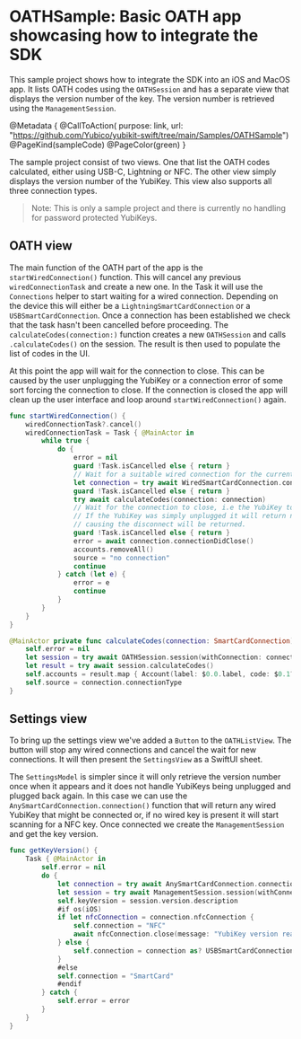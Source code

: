 # OATHSample: Basic OATH app showcasing how to integrate the SDK

This sample project shows how to integrate the SDK into an iOS and MacOS app. It lists OATH codes 
using the ``OATHSession`` and has a separate view that displays the version number of the key. The version
number is retrieved using the ``ManagementSession``.

@Metadata {
    @CallToAction(
        purpose: link,
        url: "https://github.com/Yubico/yubikit-swift/tree/main/Samples/OATHSample")
    @PageKind(sampleCode)
    @PageColor(green)
}

The sample project consist of two views. One that list the OATH codes calculated, either using USB-C, Lightning or NFC.
The other view simply displays the version number of the YubiKey. This view also supports all three connection types.

> Note: This is only a sample project and there is currently no handling for password protected YubiKeys.

## OATH view

The main function of the OATH part of the app is the `startWiredConnection()` function. This will cancel any previous
`wiredConnectionTask` and create a new one. In the Task it will use the ``Connections`` helper to start waiting for
a wired connection. Depending on the device this will either be a ``LightningSmartCardConnection`` or a ``USBSmartCardConnection``.
Once a connection has been established we check that the task hasn't been cancelled before proceeding.
The `calculateCodes(connection:)` function creates a new ``OATHSession`` and
calls `.calculateCodes()` on the session. The result is then used to populate the list of codes in the UI.

At this point the app will wait for the connection to close. This can be caused by the user unplugging the YubiKey or
a connection error of some sort forcing the connection to close. If the connection is closed the app will clean up
the user interface and loop around `startWiredConnection()` again.
```swift
func startWiredConnection() {
    wiredConnectionTask?.cancel()
    wiredConnectionTask = Task { @MainActor in
        while true {
            do {
                error = nil
                guard !Task.isCancelled else { return }
                // Wait for a suitable wired connection for the current device.
                let connection = try await WiredSmartCardConnection.connection()
                guard !Task.isCancelled else { return }
                try await calculateCodes(connection: connection)
                // Wait for the connection to close, i.e the YubiKey to be unplugged from the device.
                // If the YubiKey was simply unplugged it will return nil, otherwise the error
                // causing the disconnect will be returned.
                guard !Task.isCancelled else { return }
                error = await connection.connectionDidClose()
                accounts.removeAll()
                source = "no connection"
                continue
            } catch (let e) {
                error = e
                continue
            }
        }
    }
}

@MainActor private func calculateCodes(connection: SmartCardConnection) async throws {
    self.error = nil
    let session = try await OATHSession.session(withConnection: connection)
    let result = try await session.calculateCodes()
    self.accounts = result.map { Account(label: $0.0.label, code: $0.1?.code ?? "****") }
    self.source = connection.connectionType
}
```

## Settings view

To bring up the settings view we've added a `Button` to the `OATHListView`. The button will stop
any wired connections and cancel the wait for new connections. It will then present the `SettingsView`
as a SwiftUI sheet.

The `SettingsModel` is simpler since it will only retrieve the version number once when it appears
and it does not handle YubiKeys being unplugged and plugged back again. In this case we can use the
`AnySmartCardConnection.connection()` function that will return any wired YubiKey that might be connected
or, if no wired key is present it will start scanning for a NFC key. Once connected we create 
the ``ManagementSession`` and get the key version.
```swift
func getKeyVersion() {
    Task { @MainActor in
        self.error = nil
        do {
            let connection = try await AnySmartCardConnection.connection()
            let session = try await ManagementSession.session(withConnection: connection)
            self.keyVersion = session.version.description
            #if os(iOS)
            if let nfcConnection = connection.nfcConnection {
                self.connection = "NFC"
                await nfcConnection.close(message: "YubiKey version read")
            } else {
                self.connection = connection as? USBSmartCardConnection != nil ? "SmartCard" : "Lightning"
            }
            #else
            self.connection = "SmartCard"
            #endif
        } catch {
            self.error = error
        }
    }
}
```

